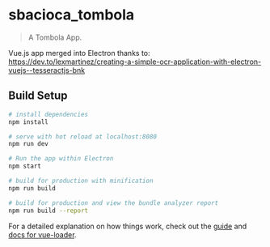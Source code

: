 # sbacioca_tombola

> A Tombola App.

Vue.js app merged into Electron thanks to: https://dev.to/lexmartinez/creating-a-simple-ocr-application-with-electron-vuejs--tesseractjs-bnk

## Build Setup

``` bash
# install dependencies
npm install

# serve with hot reload at localhost:8080
npm run dev

# Run the app within Electron
npm start

# build for production with minification
npm run build

# build for production and view the bundle analyzer report
npm run build --report
```

For a detailed explanation on how things work, check out the [guide](http://vuejs-templates.github.io/webpack/) and [docs for vue-loader](http://vuejs.github.io/vue-loader).
